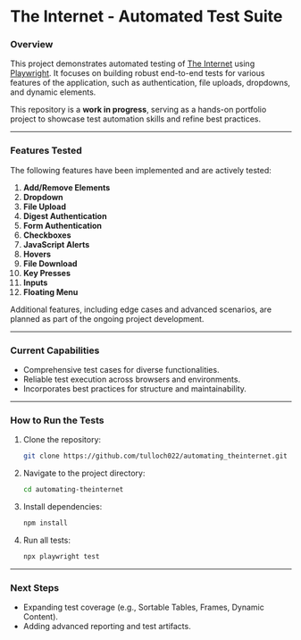 # **The Internet - Automated Test Suite**

### **Overview**
This project demonstrates automated testing of [The Internet](https://the-internet.herokuapp.com/) using [Playwright](https://playwright.dev/). It focuses on building robust end-to-end tests for various features of the application, such as authentication, file uploads, dropdowns, and dynamic elements.

This repository is a **work in progress**, serving as a hands-on portfolio project to showcase test automation skills and refine best practices.

---

### **Features Tested**
The following features have been implemented and are actively tested:
1. **Add/Remove Elements**
2. **Dropdown**
3. **File Upload**
4. **Digest Authentication**
5. **Form Authentication**
6. **Checkboxes**
7. **JavaScript Alerts**
8. **Hovers**
9. **File Download**
10. **Key Presses**
11. **Inputs**
12. **Floating Menu**

Additional features, including edge cases and advanced scenarios, are planned as part of the ongoing project development.

---

### **Current Capabilities**
- Comprehensive test cases for diverse functionalities.
- Reliable test execution across browsers and environments.
- Incorporates best practices for structure and maintainability.

---

### **How to Run the Tests**
1. Clone the repository:
   ```bash
   git clone https://github.com/tulloch022/automating_theinternet.git
   ```
2. Navigate to the project directory:
   ```bash
   cd automating-theinternet
   ```
3. Install dependencies:
   ```bash
   npm install
   ```
4. Run all tests:
   ```bash
   npx playwright test
   ```

---

### **Next Steps**
- Expanding test coverage (e.g., Sortable Tables, Frames, Dynamic Content).
- Adding advanced reporting and test artifacts.
